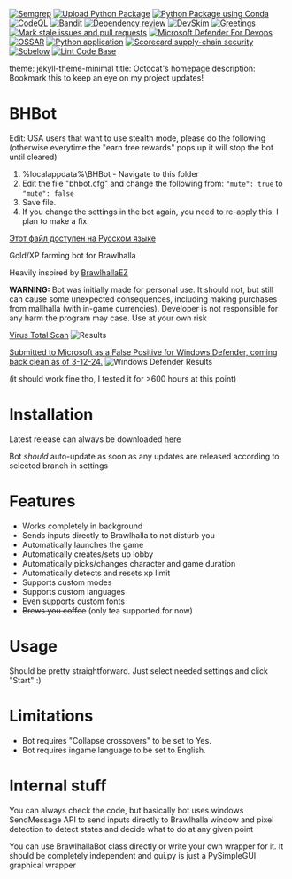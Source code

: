 [![Semgrep](https://github.com/Nick2bad4u/BHBot/actions/workflows/semgrep.yml/badge.svg)](https://github.com/Nick2bad4u/BHBot/actions/workflows/semgrep.yml)
[![Upload Python Package](https://github.com/Nick2bad4u/BHBot/actions/workflows/python-publish.yml/badge.svg)](https://github.com/Nick2bad4u/BHBot/actions/workflows/python-publish.yml)
[![Python Package using Conda](https://github.com/Nick2bad4u/BHBot/actions/workflows/python-package-conda.yml/badge.svg)](https://github.com/Nick2bad4u/BHBot/actions/workflows/python-package-conda.yml)
[![CodeQL](https://github.com/Nick2bad4u/BHBot/actions/workflows/github-code-scanning/codeql/badge.svg)](https://github.com/Nick2bad4u/BHBot/actions/workflows/github-code-scanning/codeql)
[![Bandit](https://github.com/Nick2bad4u/BHBot/actions/workflows/bandit.yml/badge.svg)](https://github.com/Nick2bad4u/BHBot/actions/workflows/bandit.yml)
[![Dependency review](https://github.com/Nick2bad4u/BHBot/actions/workflows/dependency-review.yml/badge.svg)](https://github.com/Nick2bad4u/BHBot/actions/workflows/dependency-review.yml)
[![DevSkim](https://github.com/Nick2bad4u/BHBot/actions/workflows/devskim.yml/badge.svg)](https://github.com/Nick2bad4u/BHBot/actions/workflows/devskim.yml)
[![Greetings](https://github.com/Nick2bad4u/BHBot/actions/workflows/greetings.yml/badge.svg)](https://github.com/Nick2bad4u/BHBot/actions/workflows/greetings.yml)
[![Mark stale issues and pull requests](https://github.com/Nick2bad4u/BHBot/actions/workflows/stale.yml/badge.svg)](https://github.com/Nick2bad4u/BHBot/actions/workflows/stale.yml)
[![Microsoft Defender For Devops](https://github.com/Nick2bad4u/BHBot/actions/workflows/defender-for-devops.yml/badge.svg)](https://github.com/Nick2bad4u/BHBot/actions/workflows/defender-for-devops.yml)
[![OSSAR](https://github.com/Nick2bad4u/BHBot/actions/workflows/ossar.yml/badge.svg)](https://github.com/Nick2bad4u/BHBot/actions/workflows/ossar.yml)
[![Python application](https://github.com/Nick2bad4u/BHBot/actions/workflows/python-app.yml/badge.svg)](https://github.com/Nick2bad4u/BHBot/actions/workflows/python-app.yml)
[![Scorecard supply-chain security](https://github.com/Nick2bad4u/BHBot/actions/workflows/scorecard.yml/badge.svg)](https://github.com/Nick2bad4u/BHBot/actions/workflows/scorecard.yml)
[![Sobelow](https://github.com/Nick2bad4u/BHBot/actions/workflows/sobelow.yml/badge.svg)](https://github.com/Nick2bad4u/BHBot/actions/workflows/sobelow.yml)
[![Lint Code Base](https://github.com/Nick2bad4u/BHBot/actions/workflows/super-linter.yml/badge.svg)](https://github.com/Nick2bad4u/BHBot/actions/workflows/super-linter.yml)

theme: jekyll-theme-minimal
title: Octocat's homepage
description: Bookmark this to keep an eye on my project updates!

# **BHBot**

Edit: USA users that want to use stealth mode, please do the following (otherwise everytime the "earn free rewards" pops up it will stop the bot until cleared)

1. %localappdata%\BHBot - Navigate to this folder
2. Edit the file "bhbot.cfg" and change the following from:
`"mute": true` to `"mute": false`
3. Save file.
4. If you change the settings in the bot again, you need to re-apply this. I plan to make a fix.

[Этот файл доступен на Русском языке](README_RU.md)

Gold/XP farming bot for Brawlhalla

Heavily inspired by [BrawlhallaEZ](https://github.com/jamunano/BrawlhallaEZ)

**WARNING:** Bot was initially made for personal use. It should not, but still can cause some unexpected consequences, including making purchases from mallhalla (with in-game currencies). Developer is
not responsible for any harm the program may case. Use at your own risk

[Virus Total Scan](https://www.virustotal.com/gui/file/af110c1886ba1a24c1122cfc527d0183a4650bb933a35d44c2389ed1d585b489?nocache=1)
![Results](https://github.com/Nick2bad4u/BHBot/assets/20943337/92bb7f30-e7ae-4e85-a13b-95a6530eeaf9)

[Submitted to Microsoft as a False Positive for Windows Defender, coming back clean as of 3-12-24.](https://www.microsoft.com/en-us/wdsi/submission/e9889ce6-6dc9-44bc-b7ba-c5759544b2a4)
![Windows Defender Results](https://i.gyazo.com/acbabb1aa492c86852e5ca2027044992.png)

(it should work fine tho, I tested it for >600 hours at this point)

# Installation
Latest release can always be downloaded [here](https://github.com/Nick2bad4u/BHBot/releases/tag/BHBOT)

Bot _should_ auto-update as soon as any updates are released according to selected branch in settings

# Features

- Works completely in background
- Sends inputs directly to Brawlhalla to not disturb you
- Automatically launches the game
- Automatically creates/sets up lobby
- Automatically picks/changes character and game duration
- Automatically detects and resets xp limit
- Supports custom modes
- Supports custom languages
- Even supports custom fonts
- ~~Brews you coffee~~ (only tea supported for now)

# Usage
Should be pretty straightforward. Just select needed settings and click "Start" :)

# Limitations
- Bot requires "Collapse crossovers" to be set to Yes. 
- Bot requires ingame language to be set to English.

# Internal stuff
You can always check the code, but basically bot uses windows SendMessage API to send inputs directly to Brawlhalla window and pixel detection to detect states and
decide what to do at any given point

You can use BrawlhallaBot class directly or write your own wrapper for it. It should be completely independent and gui.py is just a PySimpleGUI graphical wrapper
